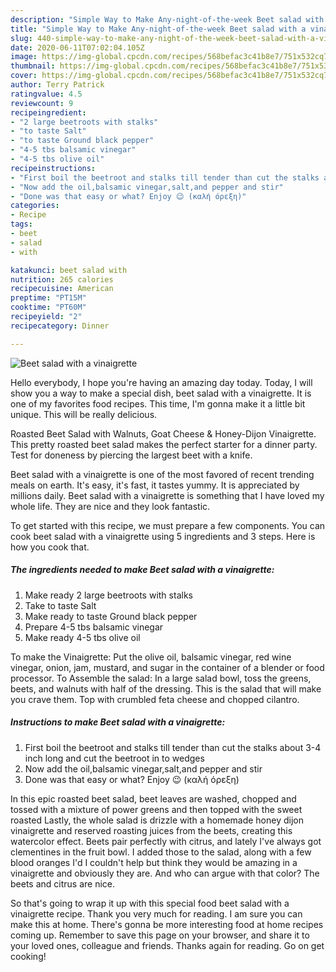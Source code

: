 ```yaml
---
description: "Simple Way to Make Any-night-of-the-week Beet salad with a vinaigrette"
title: "Simple Way to Make Any-night-of-the-week Beet salad with a vinaigrette"
slug: 440-simple-way-to-make-any-night-of-the-week-beet-salad-with-a-vinaigrette
date: 2020-06-11T07:02:04.105Z
image: https://img-global.cpcdn.com/recipes/568befac3c41b8e7/751x532cq70/beet-salad-with-a-vinaigrette-recipe-main-photo.jpg
thumbnail: https://img-global.cpcdn.com/recipes/568befac3c41b8e7/751x532cq70/beet-salad-with-a-vinaigrette-recipe-main-photo.jpg
cover: https://img-global.cpcdn.com/recipes/568befac3c41b8e7/751x532cq70/beet-salad-with-a-vinaigrette-recipe-main-photo.jpg
author: Terry Patrick
ratingvalue: 4.5
reviewcount: 9
recipeingredient:
- "2 large beetroots with stalks"
- "to taste Salt"
- "to taste Ground black pepper"
- "4-5 tbs balsamic vinegar"
- "4-5 tbs olive oil"
recipeinstructions:
- "First boil the beetroot and stalks till tender than cut the stalks about 3-4 inch long and cut the beetroot in to wedges"
- "Now add the oil,balsamic vinegar,salt,and pepper and stir"
- "Done was that easy or what? Enjoy 😉 (καλή όρεξη)"
categories:
- Recipe
tags:
- beet
- salad
- with

katakunci: beet salad with 
nutrition: 265 calories
recipecuisine: American
preptime: "PT15M"
cooktime: "PT60M"
recipeyield: "2"
recipecategory: Dinner

---
```



![Beet salad with a vinaigrette](https://img-global.cpcdn.com/recipes/568befac3c41b8e7/751x532cq70/beet-salad-with-a-vinaigrette-recipe-main-photo.jpg)

Hello everybody, I hope you're having an amazing day today. Today, I will show you a way to make a special dish, beet salad with a vinaigrette. It is one of my favorites food recipes. This time, I'm gonna make it a little bit unique. This will be really delicious.

Roasted Beet Salad with Walnuts, Goat Cheese &amp; Honey-Dijon Vinaigrette. This pretty roasted beet salad makes the perfect starter for a dinner party. Test for doneness by piercing the largest beet with a knife.

Beet salad with a vinaigrette is one of the most favored of recent trending meals on earth. It's easy, it's fast, it tastes yummy. It is appreciated by millions daily. Beet salad with a vinaigrette is something that I have loved my whole life. They are nice and they look fantastic.


To get started with this recipe, we must prepare a few components. You can cook beet salad with a vinaigrette using 5 ingredients and 3 steps. Here is how you cook that.

<!--inarticleads1-->

##### The ingredients needed to make Beet salad with a vinaigrette:

1. Make ready 2 large beetroots with stalks
1. Take to taste Salt
1. Make ready to taste Ground black pepper
1. Prepare 4-5 tbs balsamic vinegar
1. Make ready 4-5 tbs olive oil


To make the Vinaigrette: Put the olive oil, balsamic vinegar, red wine vinegar, onion, jam, mustard, and sugar in the container of a blender or food processor. To Assemble the salad: In a large salad bowl, toss the greens, beets, and walnuts with half of the dressing. This is the salad that will make you crave them. Top with crumbled feta cheese and chopped cilantro. 

<!--inarticleads2-->

##### Instructions to make Beet salad with a vinaigrette:

1. First boil the beetroot and stalks till tender than cut the stalks about 3-4 inch long and cut the beetroot in to wedges
1. Now add the oil,balsamic vinegar,salt,and pepper and stir
1. Done was that easy or what? Enjoy 😉 (καλή όρεξη)


In this epic roasted beet salad, beet leaves are washed, chopped and tossed with a mixture of power greens and then topped with the sweet roasted Lastly, the whole salad is drizzle with a homemade honey dijon vinaigrette and reserved roasting juices from the beets, creating this watercolor effect. Beets pair perfectly with citrus, and lately I&#39;ve always got clementines in the fruit bowl. I added those to the salad, along with a few blood oranges I&#39;d I couldn&#39;t help but think they would be amazing in a vinaigrette and obviously they are. And who can argue with that color? The beets and citrus are nice. 

So that's going to wrap it up with this special food beet salad with a vinaigrette recipe. Thank you very much for reading. I am sure you can make this at home. There's gonna be more interesting food at home recipes coming up. Remember to save this page on your browser, and share it to your loved ones, colleague and friends. Thanks again for reading. Go on get cooking!
